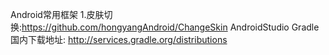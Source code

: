   Android常用框架
      1.皮肤切换:https://github.com/hongyangAndroid/ChangeSkin
  AndroidStudio Gradle国内下载地址:
      http://services.gradle.org/distributions
